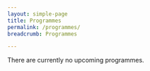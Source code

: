 ```yaml
---
layout: simple-page
title: Programmes
permalink: /programmes/
breadcrumb: Programmes

---
```


<!--

Programmes to be divided by exhibition sections.

--!>

There are currently no upcoming programmes.
